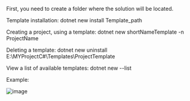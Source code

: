 First, you need to create a folder where the solution will be located.

Template installation:
dotnet new install Template_path

Creating a project, using a template:
dotnet new shortNameTemplate -n ProjectName

Deleting a template:
dotnet new uninstall E:\MYProjectC#\Templates\ProjectTemplate

View a list of available templates:
dotnet new --list

Example:

![image](https://github.com/user-attachments/assets/924cbf56-867c-4c7b-b008-ab29f12881d4)
